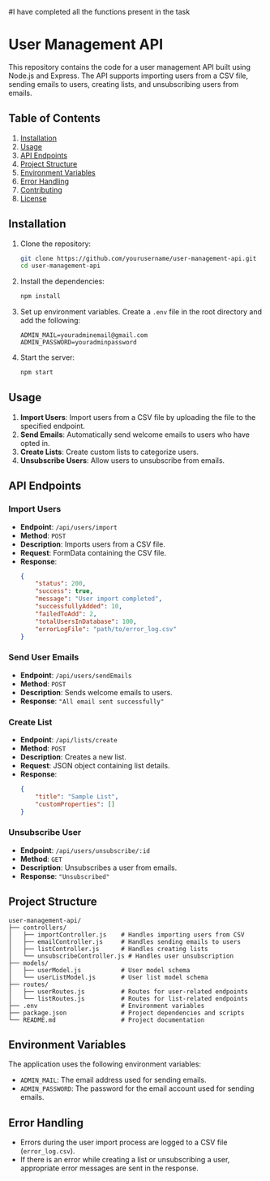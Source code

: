 #I have completed all the functions present in the task

# User Management API

This repository contains the code for a user management API built using Node.js and Express. The API supports importing users from a CSV file, sending emails to users, creating lists, and unsubscribing users from emails.

## Table of Contents
1. [Installation](#installation)
2. [Usage](#usage)
3. [API Endpoints](#api-endpoints)
4. [Project Structure](#project-structure)
5. [Environment Variables](#environment-variables)
6. [Error Handling](#error-handling)
7. [Contributing](#contributing)
8. [License](#license)

## Installation

1. Clone the repository:
    ```bash
    git clone https://github.com/yourusername/user-management-api.git
    cd user-management-api
    ```

2. Install the dependencies:
    ```bash
    npm install
    ```

3. Set up environment variables. Create a `.env` file in the root directory and add the following:
    ```env
    ADMIN_MAIL=youradminemail@gmail.com
    ADMIN_PASSWORD=youradminpassword
    ```

4. Start the server:
    ```bash
    npm start
    ```

## Usage

1. **Import Users**: Import users from a CSV file by uploading the file to the specified endpoint.
2. **Send Emails**: Automatically send welcome emails to users who have opted in.
3. **Create Lists**: Create custom lists to categorize users.
4. **Unsubscribe Users**: Allow users to unsubscribe from emails.

## API Endpoints

### Import Users
- **Endpoint**: `/api/users/import`
- **Method**: `POST`
- **Description**: Imports users from a CSV file.
- **Request**: FormData containing the CSV file.
- **Response**:
    ```json
    {
        "status": 200,
        "success": true,
        "message": "User import completed",
        "successfullyAdded": 10,
        "failedToAdd": 2,
        "totalUsersInDatabase": 100,
        "errorLogFile": "path/to/error_log.csv"
    }
    ```

### Send User Emails
- **Endpoint**: `/api/users/sendEmails`
- **Method**: `POST`
- **Description**: Sends welcome emails to users.
- **Response**: `"All email sent successfully"`

### Create List
- **Endpoint**: `/api/lists/create`
- **Method**: `POST`
- **Description**: Creates a new list.
- **Request**: JSON object containing list details.
- **Response**:
    ```json
    {
        "title": "Sample List",
        "customProperties": []
    }
    ```

### Unsubscribe User
- **Endpoint**: `/api/users/unsubscribe/:id`
- **Method**: `GET`
- **Description**: Unsubscribes a user from emails.
- **Response**: `"Unsubscribed"`

## Project Structure

```plaintext
user-management-api/
├── controllers/
│   ├── importController.js    # Handles importing users from CSV
│   ├── emailController.js     # Handles sending emails to users
│   ├── listController.js      # Handles creating lists
│   └── unsubscribeController.js # Handles user unsubscription
├── models/
│   ├── userModel.js           # User model schema
│   └── userListModel.js       # User list model schema
├── routes/
│   ├── userRoutes.js          # Routes for user-related endpoints
│   └── listRoutes.js          # Routes for list-related endpoints
├── .env                       # Environment variables
├── package.json               # Project dependencies and scripts
└── README.md                  # Project documentation
```

## Environment Variables

The application uses the following environment variables:

- `ADMIN_MAIL`: The email address used for sending emails.
- `ADMIN_PASSWORD`: The password for the email account used for sending emails.

## Error Handling

- Errors during the user import process are logged to a CSV file (`error_log.csv`).
- If there is an error while creating a list or unsubscribing a user, appropriate error messages are sent in the response.
